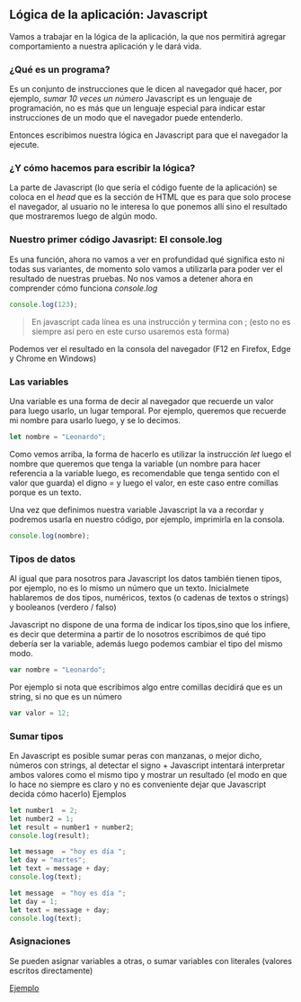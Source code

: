 ## Lógica de la aplicación: Javascript
Vamos a trabajar en la lógica de la aplicación, la que nos permitirá agregar comportamiento a nuestra aplicación y le dará vida.

### ¿Qué es un programa?
Es un conjunto de instrucciones que le dicen al navegador qué hacer, por ejemplo, *sumar 10 veces un número*
Javascript es un lenguaje de programación, no es más que un lenguaje especial para indicar estar instrucciones de un modo que el navegador puede entenderlo.

Entonces escribimos nuestra lógica en Javascript para que el navegador la ejecute.

### ¿Y cómo hacemos para escribir la lógica?
La parte de Javascript (lo que sería el código fuente de la aplicación) se coloca en el *head* que es la sección de HTML que es para que solo procese el navegador, al usuario no le interesa lo que ponemos allí sino el resultado que mostraremos luego de algún modo.

### Nuestro primer código Javasript: El console.log
Es una función, ahora no vamos a ver en profundidad qué significa esto ni todas sus variantes, de momento solo vamos a utilizarla para poder ver el resultado de nuestras pruebas.
No nos vamos a detener ahora en comprender cómo funciona *console.log*

``` javascript
console.log(123);
```

> En javascript cada línea es una instrucción y termina con ; (esto no es siempre así pero en este curso usaremos esta forma)

Podemos ver el resultado en la consola del navegador (F12 en Firefox, Edge y Chrome en Windows)

### Las variables
Una variable es una forma de decir al navegador que recuerde un valor para luego usarlo, un lugar temporal.
Por ejemplo, queremos que recuerde mi nombre para usarlo luego, y se lo decimos.

``` javascript
let nombre = "Leonardo";
```

Como vemos arriba, la forma de hacerlo es utilizar la instrucción *let* luego el nombre que queremos que tenga la variable (un nombre para hacer referencia a la variable luego, es recomendable que tenga sentido con el valor que guarda) el digno *=* y luego el valor, en este caso entre comillas porque es un texto.

Una vez que definimos nuestra variable Javascript la va a recordar y podremos usarla en nuestro código, por ejemplo, imprimirla en la consola.

``` javascript
console.log(nombre);
```

### Tipos de datos

Al igual que para nosotros para Javascript los datos también tienen tipos, por ejemplo, no es lo mismo un número que un texto.
Inicialmete hablaremos de dos tipos, numéricos, textos (o cadenas de textos o strings) y booleanos (verdero / falso)

Javascript no dispone de una forma de indicar los tipos,sino que los infiere, es decir que determina a partir de lo nosotros escribimos de qué tipo debería ser la variable, además luego podemos cambiar el tipo del mismo modo.

``` javascript
var nombre = "Leonardo";
```

Por ejemplo si nota que escribimos algo entre comillas decidirá que es un string, si no que es un número

``` javascript
var valor = 12;
``` 

### Sumar tipos

En Javascript es posible sumar peras con manzanas, o mejor dicho, números con strings, al detectar el signo + Javascript intentará interpretar ambos valores como el mismo tipo y mostrar un resultado (el modo en que lo hace no siempre es claro y no es conveniente dejar que Javascript decida cómo hacerlo)
Ejemplos

``` javascript
let number1  = 2;
let number2 = 1;
let result = number1 + number2;
console.log(result);
```

``` javascript
let message  = "hoy es día ";
let day = "martes";
let text = message + day;
console.log(text);
```

``` javascript
let message  = "hoy es día ";
let day = 1;
let text = message + day;
console.log(text);
```

### Asignaciones
Se pueden asignar variables a otras, o sumar variables con literales (valores escritos directamente)

[Ejemplo](code/index5.html)


